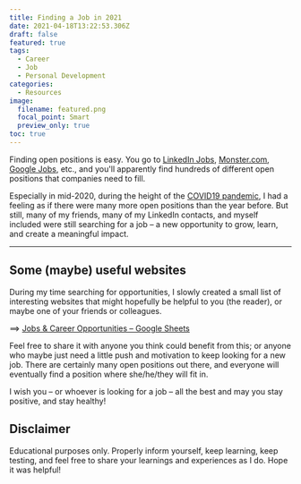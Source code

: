 ```yaml
---
title: Finding a Job in 2021
date: 2021-04-18T13:22:53.306Z
draft: false
featured: true
tags:
  - Career
  - Job
  - Personal Development
categories:
  - Resources
image:
  filename: featured.png
  focal_point: Smart
  preview_only: true
toc: true
---
```


Finding open positions is easy. You go to [LinkedIn Jobs](https://www.linkedin.com/jobs/), [Monster.com](https://www.monster.com/), [Google Jobs](https://jobs.google.com/about/), etc., and you'll apparently find hundreds of different open positions that companies need to fill.

Especially in mid-2020, during the height of the [COVID19 pandemic](https://en.wikipedia.org/wiki/COVID-19_pandemic), I had a feeling as if there were many more open positions than the year before. But still, many of my friends, many of my LinkedIn contacts, and myself included were still searching for a job – a new opportunity to grow, learn, and create a meaningful impact.

* * *

## Some (maybe) useful websites

During my time searching for opportunities, I slowly created a small list of interesting websites that might hopefully be helpful to you (the reader), or maybe one of your friends or colleagues.

==> [Jobs & Career Opportunities – Google Sheets](https://docs.google.com/spreadsheets/d/16YPfy7nZNBs99dtoG-xCPJZMQOynBgWAVA9omq2PdHE/edit?usp=sharing)

Feel free to share it with anyone you think could benefit from this; or anyone who maybe just need a little push and motivation to keep looking for a new job. There are certainly many open positions out there, and everyone will eventually find a position where she/he/they will fit in.

I wish you – or whoever is looking for a job – all the best and may you stay positive, and stay healthy!


## Disclaimer

Educational purposes only. Properly inform yourself, keep learning, keep testing, and feel free to share your learnings and experiences as I do. Hope it was helpful!
